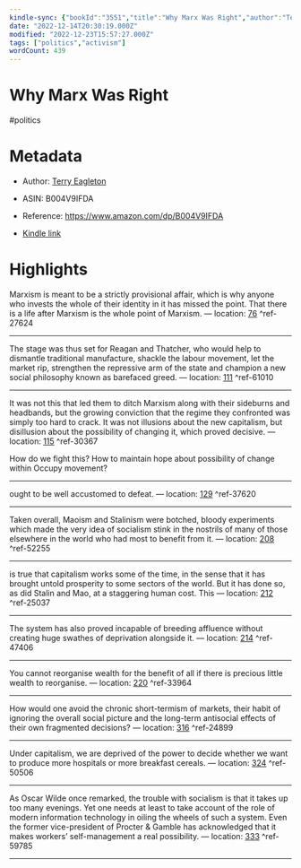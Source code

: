 ```yaml
---
kindle-sync: {"bookId":"3551","title":"Why Marx Was Right","author":"Terry Eagleton","asin":"B004V9IFDA","lastAnnotatedDate":"2012-03-18","bookImageUrl":"https://m.media-amazon.com/images/I/41MZr3P0BIL._SY160.jpg","highlightsCount":11}
date: "2022-12-14T20:30:19.000Z"
modified: "2022-12-23T15:57:27.000Z"
tags: ["politics","activism"]
wordCount: 439
---
```

# Why Marx Was Right

#politics 

# Metadata

* Author: [Terry Eagleton](https://www.amazon.comundefined)

* ASIN: B004V9IFDA

* Reference: <https://www.amazon.com/dp/B004V9IFDA>

* [Kindle link](kindle://book?action=open&asin=B004V9IFDA)

# Highlights

Marxism is meant to be a strictly provisional affair, which is why anyone who invests the whole of their identity in it has missed the point. That there is a life after Marxism is the whole point of Marxism. — location: [76](kindle://book?action=open&asin=B004V9IFDA&location=76) ^ref-27624

---

The stage was thus set for Reagan and Thatcher, who would help to dismantle traditional manufacture, shackle the labour movement, let the market rip, strengthen the repressive arm of the state and champion a new social philosophy known as barefaced greed. — location: [111](kindle://book?action=open&asin=B004V9IFDA&location=111) ^ref-61010

---

It was not this that led them to ditch Marxism along with their sideburns and headbands, but the growing conviction that the regime they confronted was simply too hard to crack. It was not illusions about the new capitalism, but disillusion about the possibility of changing it, which proved decisive. — location: [115](kindle://book?action=open&asin=B004V9IFDA&location=115) ^ref-30367

How do we fight this? How to maintain hope about possibility of change within Occupy movement?

---

ought to be well accustomed to defeat. — location: [129](kindle://book?action=open&asin=B004V9IFDA&location=129) ^ref-37620

---

Taken overall, Maoism and Stalinism were botched, bloody experiments which made the very idea of socialism stink in the nostrils of many of those elsewhere in the world who had most to benefit from it. — location: [208](kindle://book?action=open&asin=B004V9IFDA&location=208) ^ref-52255

---

is true that capitalism works some of the time, in the sense that it has brought untold prosperity to some sectors of the world. But it has done so, as did Stalin and Mao, at a staggering human cost. This — location: [212](kindle://book?action=open&asin=B004V9IFDA&location=212) ^ref-25037

---

The system has also proved incapable of breeding affluence without creating huge swathes of deprivation alongside it. — location: [214](kindle://book?action=open&asin=B004V9IFDA&location=214) ^ref-47406

---

You cannot reorganise wealth for the benefit of all if there is precious little wealth to reorganise. — location: [220](kindle://book?action=open&asin=B004V9IFDA&location=220) ^ref-33964

---

How would one avoid the chronic short-termism of markets, their habit of ignoring the overall social picture and the long-term antisocial effects of their own fragmented decisions? — location: [316](kindle://book?action=open&asin=B004V9IFDA&location=316) ^ref-24899

---

Under capitalism, we are deprived of the power to decide whether we want to produce more hospitals or more breakfast cereals. — location: [324](kindle://book?action=open&asin=B004V9IFDA&location=324) ^ref-50506

---

As Oscar Wilde once remarked, the trouble with socialism is that it takes up too many evenings. Yet one needs at least to take account of the role of modern information technology in oiling the wheels of such a system. Even the former vice-president of Procter & Gamble has acknowledged that it makes workers’ self-management a real possibility. — location: [333](kindle://book?action=open&asin=B004V9IFDA&location=333) ^ref-59785

---

